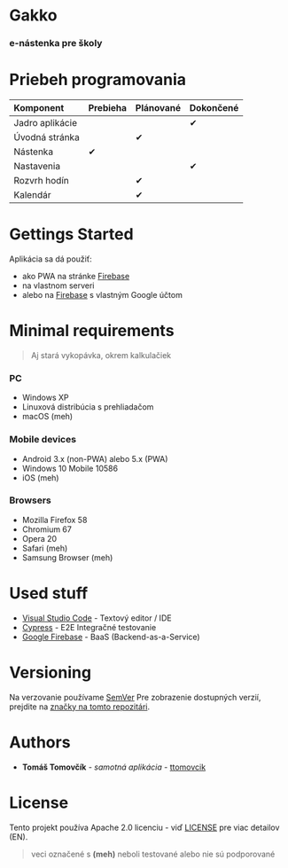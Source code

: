 # Gakko
### e-nástenka pre školy

# Priebeh programovania
|Komponent|Prebieha|Plánované|Dokončené|
|:-|:-|:-|:-|
|Jadro aplikácie|||✔|
|Úvodná stránka||✔||
|Nástenka|✔|||
|Nastavenia|||✔|
|Rozvrh hodín||✔||
|Kalendár||✔||
    
# Gettings Started
Aplikácia sa dá použiť:
- ako PWA na stránke [Firebase](https://gakko-pwa.firebaseapp.com/)
- na vlastnom serveri
- alebo na [Firebase](https://firebase.com) s vlastným Google účtom

# Minimal requirements
> Aj stará vykopávka, okrem kalkulačiek
### PC
- Windows XP
- Linuxová distribúcia s prehliadačom
- macOS (meh)
### Mobile devices
- Android 3.x (non-PWA) alebo 5.x (PWA)
- Windows 10 Mobile 10586
- iOS (meh)
### Browsers
- Mozilla Firefox 58
- Chromium 67
- Opera 20
- Safari (meh)
- Samsung Browser (meh)

# Used stuff
* [Visual Studio Code](https://code.visualstudio.com/) - Textový editor / IDE
* [Cypress](https://cypress.io/) - E2E Integračné testovanie
* [Google Firebase](https://firebase.google.com/) - BaaS (Backend-as-a-Service)

# Versioning
Na verzovanie používame [SemVer](http://semver.org/)  Pre zobrazenie dostupných verzií, prejdite na [značky na tomto repozitári](https://github.com/ttomovcik/gakko/tags). 

# Authors

* **Tomáš Tomovčík** - *samotná aplikácia* - [ttomovcik](https://github.com/ttomovcik)

# License
Tento projekt používa Apache 2.0 licenciu - viď [LICENSE](LICENSE) pre viac detailov (EN).


> veci označené s **(meh)** neboli testované alebo nie sú podporované